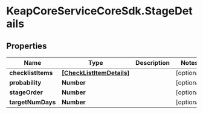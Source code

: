 # KeapCoreServiceCoreSdk.StageDetails

## Properties

Name | Type | Description | Notes
------------ | ------------- | ------------- | -------------
**checklistItems** | [**[CheckListItemDetails]**](CheckListItemDetails.md) |  | [optional] 
**probability** | **Number** |  | [optional] 
**stageOrder** | **Number** |  | [optional] 
**targetNumDays** | **Number** |  | [optional] 



